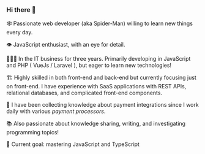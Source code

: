 ### Hi there 👋

<!--
**Chibi97/Chibi97** is a ✨ _special_ ✨ repository because its `README.md` (this file) appears on your GitHub profile.

Here are some ideas to get you started:

- 🔭 I’m currently working on ...
- 🌱 I’m currently learning ...
- 👯 I’m looking to collaborate on ...
- 🤔 I’m looking for help with ...
- 💬 Ask me about ...
- 📫 How to reach me: ...
- 😄 Pronouns: ...
- ⚡ Fun fact: ...
-->

🕸 Passionate web developer (aka Spider-Man) willing to learn new things every day.

👁 JavaScript enthusiast, with an eye for detail.

👩🏼‍💻 In the IT business for three years. Primarily developing in JavaScript and PHP ( VueJs / Laravel ), but eager to learn new technologies!



🏗 Highly skilled in both front-end and back-end but currently focusing just on front-end. I have experience with SaaS applications with REST APIs, relational databases, and complicated front-end components.

🏧 I have been collecting knowledge about payment integrations since I work daily with various *payment processors*.



📚 Also passionate about knowledge sharing, writing, and investigating programming topics!

👑 Current goal: mastering JavaScript and TypeScript
